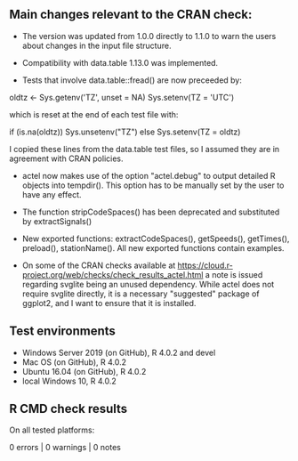 ## Main changes relevant to the CRAN check:

* The version was updated from 1.0.0 directly to 1.1.0 to
warn the users about changes in the input file structure.

* Compatibility with data.table 1.13.0 was implemented.

* Tests that involve data.table::fread() are now preceeded by:

oldtz <- Sys.getenv('TZ', unset = NA)
Sys.setenv(TZ = 'UTC')

which is reset at the end of each test file with:

if (is.na(oldtz)) Sys.unsetenv("TZ") else Sys.setenv(TZ = oldtz)

I copied these lines from the data.table test files, so
I assumed they are in agreement with CRAN policies.

* actel now makes use of the option "actel.debug" to output
detailed R objects into tempdir(). This option has to be 
manually set by the user to have any effect.

* The function stripCodeSpaces() has been deprecated and
substituted by extractSignals()

* New exported functions: extractCodeSpaces(), getSpeeds(),
getTimes(), preload(), stationName(). All new exported functions 
contain examples.

* On some of the CRAN checks available at
https://cloud.r-project.org/web/checks/check_results_actel.html
a note is issued regarding svglite being an unused dependency. 
While actel does not require svglite directly, it is a necessary 
"suggested" package of ggplot2, and I want to ensure that it is 
installed.

## Test environments

* Windows Server 2019 (on GitHub), R 4.0.2 and devel
* Mac OS (on GitHub), R 4.0.2
* Ubuntu 16.04 (on GitHub), R 4.0.2
* local Windows 10, R 4.0.2

## R CMD check results

On all tested platforms:

0 errors | 0 warnings | 0 notes
